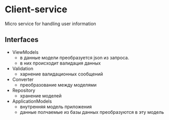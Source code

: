 # Client-service
Micro service for handling user information

## Interfaces
- ViewModels
  - в данные модели преобразуется json из запроса.
  - в них происходит валидация данных
- Validation
  - харнение валидационных сообщений
- Converter 
  - преобразование между моделями
- Repository 
  - хранение моделей
- ApplicationModels
  - внутренняя модель приложения
  - данные полчаемые из базы данных преобразуются в эту модель